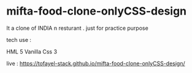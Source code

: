 ﻿# mifta-food-clone-onlyCSS-design

It a clone of INDIA n resturant .
just for practice purpose 

tech use :

HML 5
Vanilla Css 3 

live : https://tofayel-stack.github.io/mifta-food-clone-onlyCSS-design/

